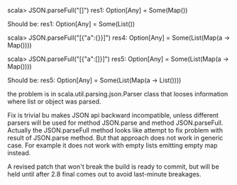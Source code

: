 scala> JSON.parseFull("[]") 
res1: Option[Any] = Some(Map())

Should be:
res1: Option[Any] = Some(List())

scala> JSON.parseFull("[{\"a\":{}}]")
res4: Option[Any] = Some(List(Map(a -> Map())))

scala> JSON.parseFull("[{\"a\":[]}]")
res5: Option[Any] = Some(List(Map(a -> Map())))

Should be: 
res5: Option[Any] = Some(List(Map(a -> List())))

the problem is in scala.util.parsing.json.Parser class that looses information where list or object was parsed.

Fix is trivial bu makes JSON api backward incompatible, unless different parsers will be used for method JSON.parse and method JSON.parseFull. Actually the JSON.parseFull method looks like attempt to fix problem with result of JSON.parse method. But that approach does not work in generic case. For example it does not work with empty lists emitting empty map instead.

A revised patch that won't break the build is ready to commit, but will be held until after 2.8 final comes out to avoid last-minute breakages.
